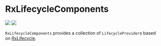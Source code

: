 # RxLifecycleComponents
<a href="http://www.methodscount.com/?lib=com.github.skedgo%3ARxLifecycleComponents%3Av1.0"><img src="https://img.shields.io/badge/Methods and size-125 | 16 KB-e91e63.svg"/></a> [![](https://jitpack.io/v/skedgo/RxLifecycleComponents.svg)](https://jitpack.io/#skedgo/RxLifecycleComponents)

`RxLifecycleComponents` provides a collection of `LifecycleProvider`s based on [RxLifecycle](https://github.com/trello/RxLifecycle/).
